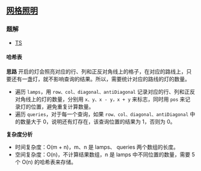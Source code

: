 ## [网格照明](https://leetcode-cn.com/problems/grid-illumination/)
### 题解
+ [TS](../../ts/1024/1001.ts)

#### 哈希表
**思路**
开启的灯会照亮对应的行、列和正反对角线上的格子，在对应的路线上，只要还有一盏灯，就不影响查询的结果。所以，需要统计对应的路线的灯的数量。
+ 遍历 `lamps`，用 `row、col、diagonal、antiDiagonal` 记录对应的行、列和正反对角线上的灯的数量，分别用 `x、y、x - y，x + y` 来标志，同时用 `pos` 来记录灯的位置，避免重复计算数量。
+ 遍历 `queries`，对于每一个查询，如果 `row、col、diagonal、antiDiagonal` 中的数量大于 0，说明还有灯存在，该查询位置的结果为 1，否则为 0。

**复杂度分析**
+ 时间复杂度：O(m + n)，m、n 是 lamps、 queries 两个数组的长度。
+ 空间复杂度：O(n)，不计算结果数组，n 是 lamps 中不同位置的数量，需要 5 个 O(n) 的哈希表来存储。